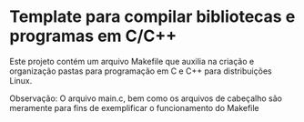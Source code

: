 # Template para compilar bibliotecas e programas em C/C++

Este projeto contém um arquivo Makefile que auxilia na criação e organização pastas para programação em C e C++ para distribuições Linux. 

Observação: O arquivo main.c, bem como os arquivos de cabeçalho são meramente para fins de exemplificar o funcionamento do Makefile


